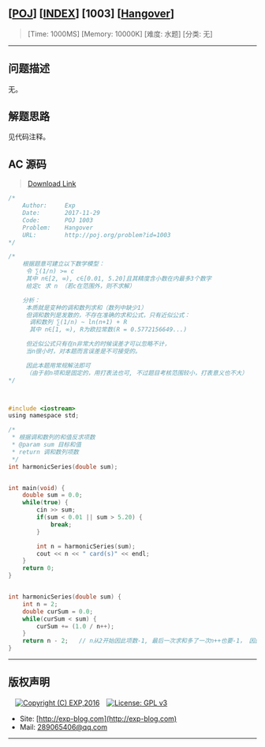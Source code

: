## [[POJ](http://poj.org/)] [[INDEX](https://github.com/lyy289065406/POJ-Solving-Reports)] [1003] [[Hangover](http://poj.org/problem?id=1003)]

> [Time: 1000MS] [Memory: 10000K] [难度: 水题] [分类: 无]

------

## 问题描述

无。

## 解题思路

见代码注释。

## AC 源码

> [Download Link](/reports/POJ1003-Hangover/src)


```c
/*
	Author:     Exp
	Date:       2017-11-29
	Code:       POJ 1003
	Problem:    Hangover
	URL:		http://poj.org/problem?id=1003
*/

/*
    根据题意可建立以下数学模型：
	 令 ∑(1/n) >= c
	 其中 n∈[2, ∞), c∈[0.01, 5.20]且其精度含小数在内最多3个数字
	 给定c 求 n （若c在范围外，则不求解）

	分析：
	 本质就是变种的调和数列求和（数列中缺少1）
	 但调和数列是发散的，不存在准确的求和公式，只有近似公式：
	  调和数列 ∑(1/n) ~ ln(n+1) + R
	  其中 n∈[1, ∞), R为欧拉常数(R = 0.5772156649...)

	 但近似公式只有在n非常大的时候误差才可以忽略不计，
	 当n很小时，对本题而言误差是不可接受的。

	 因此本题用常规解法即可
	 （由于前n项和是固定的，用打表法也可, 不过题目考核范围较小，打表意义也不大）
*/



#include <iostream>
using namespace std;

/* 
 * 根据调和数列的和值反求项数
 * @param sum 目标和值
 * return 调和数列项数
 */
int harmonicSeries(double sum);


int main(void) {
	double sum = 0.0;
	while(true) {
		cin >> sum;
		if(sum < 0.01 || sum > 5.20) {
			break;
		}

		int n = harmonicSeries(sum);
		cout << n << " card(s)" << endl;
	}
	return 0;
}


int harmonicSeries(double sum) {
	int n = 2;
	double curSum = 0.0;
	while(curSum < sum) {
		curSum += (1.0 / n++);
	}
	return n - 2;	// n从2开始因此项数-1, 最后一次求和多了一次n++也要-1， 因此共-2
}
```

------

## 版权声明

　[![Copyright (C) EXP,2016](https://img.shields.io/badge/Copyright%20(C)-EXP%202016-blue.svg)](http://exp-blog.com)　[![License: GPL v3](https://img.shields.io/badge/License-GPL%20v3-blue.svg)](https://www.gnu.org/licenses/gpl-3.0)
  

- Site: [http://exp-blog.com](http://exp-blog.com) 
- Mail: <a href="mailto:289065406@qq.com?subject=[EXP's Github]%20Your%20Question%20（请写下您的疑问）&amp;body=What%20can%20I%20help%20you?%20（需要我提供什么帮助吗？）">289065406@qq.com</a>


------
